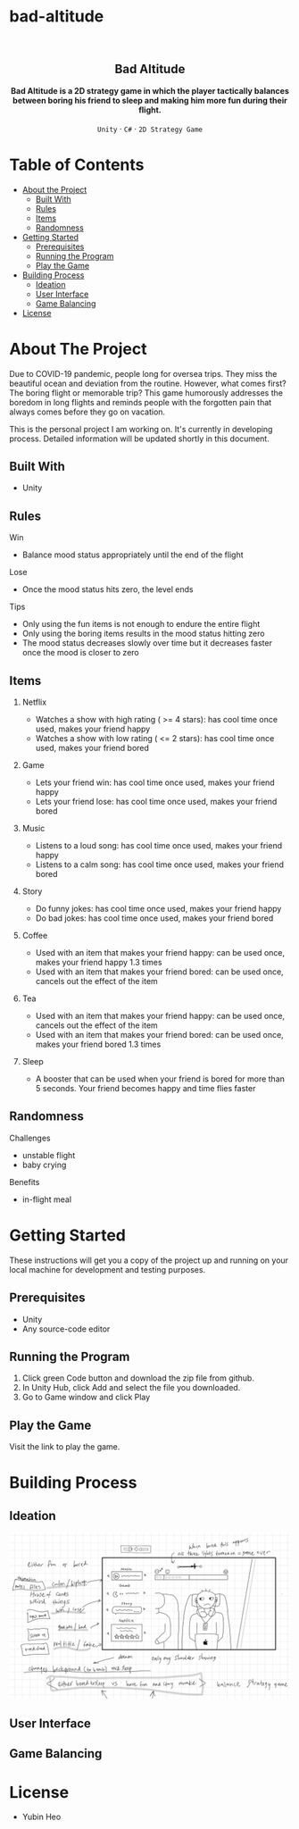 # bad-altitude


<!-- PROJECT LOGO -->
<br />
<p align="center">
<!--     <img src="gifs/preview.gif" alt="preview"> -->
</p>

<h2 align="center">Bad Altitude</h2>

<p align="center">
<strong>Bad Altitude is a 2D strategy game in which the player tactically balances between boring his friend to sleep and making him more fun during their flight.</strong>
<br />
<br />
<code>Unity</code>
·
<code>C#</code>
·
<code>2D Strategy Game</code>
</p>


<!-- TABLE OF CONTENTS -->
# Table of Contents

* [About the Project](#about-the-project)
  * [Built With](#built-with)
  * [Rules](#rules)
  * [Items](#items)
  * [Randomness](#randomness)
* [Getting Started](#getting-started)
  * [Prerequisites](#prerequisites)
  * [Running the Program](#running-the-program)
  * [Play the Game](#play-the-game)
* [Building Process](#building-process)
  * [Ideation](#ideation)
  * [User Interface](#user-interface)
  * [Game Balancing](#game-balancing)
* [License](#license)


<!-- ABOUT THE PROJECT -->
# About The Project

Due to COVID-19 pandemic, people long for oversea trips. They miss the beautiful ocean and deviation from the routine. However, what comes first? The boring flight or memorable trip? This game humorously addresses the boredom in long flights and reminds people with the forgotten pain that always comes before they go on vacation.  

This is the personal project I am working on. It's currently in developing process. 
Detailed information will be updated shortly in this document.

## Built With

* Unity

## Rules

Win
* Balance mood status appropriately until the end of the flight

Lose
* Once the mood status hits zero, the level ends

Tips
* Only using the fun items is not enough to endure the entire flight
* Only using the boring items results in the mood status hitting zero 
* The mood status decreases slowly over time but it decreases faster once the mood is closer to zero

## Items

1. Netflix
    * Watches a show with high rating ( >= 4 stars): has cool time once used, makes your friend happy
    * Watches a show with low rating ( <= 2 stars): has cool time once used, makes your friend bored

2. Game
    * Lets your friend win: has cool time once used, makes your friend happy
    * Lets your friend lose: has cool time once used, makes your friend bored

3. Music
    * Listens to a loud song: has cool time once used, makes your friend happy
    * Listens to a calm song: has cool time once used, makes your friend bored

4. Story
    * Do funny jokes: has cool time once used, makes your friend happy
    * Do bad jokes: has cool time once used, makes your friend bored

5. Coffee
    * Used with an item that makes your friend happy: can be used once, makes your friend happy 1.3 times
    * Used with an item that makes your friend bored: can be used once, cancels out the effect of the item

6. Tea
    * Used with an item that makes your friend happy: can be used once, cancels out the effect of the item
    * Used with an item that makes your friend bored: can be used once, makes your friend bored 1.3 times

7. Sleep
    * A booster that can be used when your friend is bored for more than 5 seconds. Your friend becomes happy and time flies faster
    
## Randomness

Challenges
* unstable flight
* baby crying

Benefits
* in-flight meal

    
<!-- GETTING STARTED -->
# Getting Started

These instructions will get you a copy of the project up and running on your local machine for development and testing purposes.


## Prerequisites

* Unity
* Any source-code editor

## Running the Program

1. Click green Code button and download the zip file from github.
2. In Unity Hub, click Add and select the file you downloaded.
3. Go to Game window and click Play

## Play the Game

Visit the link to play the game. 


<!-- BUILDING PROCESS -->
# Building Process


## Ideation

![ideation](/images/ideation.png)

## User Interface


## Game Balancing


<!-- LICENSE -->
# License

- Yubin Heo
